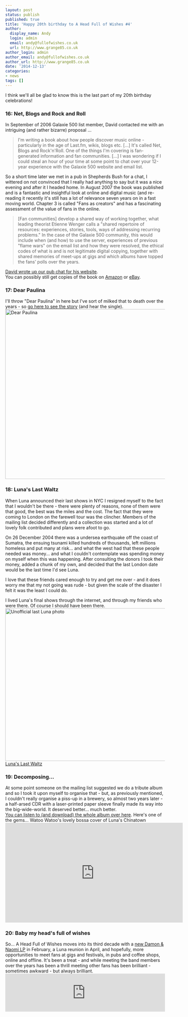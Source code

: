 ```yaml
---
layout: post
status: publish
published: true
title: 'Happy 20th birthday to A Head Full of Wishes #4'
author:
  display_name: Andy
  login: admin
  email: andy@fullofwishes.co.uk
  url: http://www.grange85.co.uk
author_login: admin
author_email: andy@fullofwishes.co.uk
author_url: http://www.grange85.co.uk
date: '2014-12-13'
categories:
- news
tags: []
---
```

<p>I think we'll all be glad to know this is the last part of my 20th birthday celebrations!</p>
<h3>16: Net, Blogs and Rock and Roll</h3>
<p> In September of 2006 Galaxie 500 list member, David contacted me with an intriguing (and rather bizarre) proposal &hellip;</p>
<blockquote><p>I'm writing a book about how people discover music online - particularly in the age of Last.fm, wikis, blogs etc. [&hellip;] It's called Net, Blogs and Rock'n'Roll. One of the things I'm covering is fan-generated information and fan communities. [&hellip;]  I was wondering if I could steal an hour of your time at some point to chat over your 12-year experience with the Galaxie 500 website and email list.</p></blockquote>
<p>So a short time later we met in a pub in Shepherds Bush for a chat, I wittered on not convinced that I really had anything to say but it was a nice evening and after it I headed home. In August 2007 the book was published and is a fantastic and insightful look at online and digital music (and re-reading it recently it's still has a lot of relevance seven years on in a fast moving world. Chapter 3 is called "Fans as creators" and has a fascinating assessment of the value of fans in the online.</p>
<blockquote><p>[Fan communities] develop a shared way of working together, what leading theorist Etienne Wenger calls a "shared repertoire of resources: experiences, stories, tools, ways of addressing recurring problems." In the case of the Galaxie 500 community, this would include when (and how) to use the server, experiences of previous "flame wars" on the email list and how they were resolved, the ethical codes of what is and is not legitimate digital copying, together with shared memories of meet-ups at gigs and which albums have topped the fans’ polls over the years.</p></blockquote>
<p><a href="http://www.netblogsrocknroll.com/2007/08/fan-communities.html">David wrote up our pub chat for his website</a>.<br />
You can possibly still get copies of the book on <a href="http://www.amazon.com/gp/offer-listing/1857883985/">Amazon</a> or <a href="http://www.ebay.com/sch/items/?_nkw=nets+blogs+and+rock+and+roll&_sacat=&_ex_kw=&_mPrRngCbx=1&_udlo=&_udhi=&_sop=12&_fpos=&_fspt=1&_sadis=&LH_CAds=&clk_rvr_id=748121031253">eBay</a>.</p>
<h3>17: Dear Paulina</h3>
<p> I'll throw "Dear Paulina" in here but I've sort of milked that to death over the years - so <a href="/2009/07/mp3-lost-tracks-6-luna-dear-paulina/">go here to see the story</a> (and hear the single).<br />
<a href="https://www.flickr.com/photos/grange85/3710107636" title="Dear Paulina by Andy Aldridge, on Flickr"><img src="https://farm4.staticflickr.com/3455/3710107636_754218dbe6_z.jpg" width="640" height="536" alt="Dear Paulina"></a></p>
<h3>18: Luna's Last Waltz</h3>
<p> When Luna announced their last shows in NYC I resigned myself to the fact that I wouldn't be there - there were plenty of reasons, none of them were that good, the best was the miles and the cost. The fact that they were coming to London on the farewell tour was the clincher. Members of the mailing list decided differently and a collection was started and a lot of lovely folk contributed and plans were afoot to go.</p>
<p>On 26 December 2004 there was a undersea earthquake off the coast of Sumatra, the ensuing tsunami killed hundreds of thousands, left millions homeless and put many at risk... and what the west had that these people needed was money... and what I couldn't contemplate was spending money on myself when this was happening. After consulting the donors I took their money, added a chunk of my own, and decided that the last London date would be the last time I'd see Luna.</p>
<p>I love that these friends cared enough to try and get me over - and it does worry me that my not going was rude - but given the scale of the disaster I felt it was the least I could do.</p>
<p>I lived Luna's final shows through the internet, and through my friends who were there. Of course I should have been there.<br />
<a href="https://www.flickr.com/photos/g-rock/1308355573" title="Unofficial last Luna photo by Greg Chow, on Flickr"><img class="aligncenter" src="https://farm2.staticflickr.com/1373/1308355573_caf7124729_z.jpg" width="640" height="482" alt="Unofficial last Luna photo"></a><br />
<a href="http://lunaslastwaltz.blogspot.co.uk">Luna's Last Waltz</a></p>
<h3>19: Decomposing...</h3>
<p> At some point someone on the mailing list suggested we do a tribute album and so I took it upon myself to organise that - but, as previously mentioned, I couldn't really organise a piss-up in a brewery, so almost two years later - a half-arsed CDR with a laser-printed paper sleeve finally made its way into the big-wide-world. It deserved better... much better.<br />
<a href="https://static.fullofwishes.co.uk/galaxie_list_tribute/">You can listen to (and download) the whole album over here</a>. Here's one of the gems... Watoo Watoo's lovely bossa cover of Luna's Chinatown<br />
<iframe width="560" height="315" src="https://www.youtube.com/embed/UnS3Ts5wZOo" frameborder="0" allowfullscreen></iframe>
<h3>20: Baby my head's full of wishes</h3>
<p> So... A Head Full of Wishes moves into its third decade with a <a href="/2014/11/new-damon-naomi-album-fortune-february/">new Damon & Naomi LP</a> in February, a Luna reunion in April, and hopefully, more opportunities to meet fans at gigs and festivals, in pubs and coffee shops, online and offline. It's been a treat - and while meeting the band members over the years has been a thrill meeting other fans has been brilliant - sometimes awkward - but always brilliant.<br />
<iframe style="border: 0; width: 100%; height: 120px;" src="https://bandcamp.com/EmbeddedPlayer/album=3830882259/size=large/bgcol=ffffff/linkcol=0687f5/tracklist=false/artwork=small/track=3574432626/transparent=true/" seamless><a href="http://galaxie500.bandcamp.com/album/today">Today by Galaxie 500</a></iframe></p>
